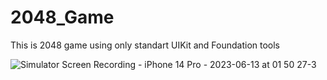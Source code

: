 # 2048_Game



This is 2048 game using only standart UIKit and Foundation tools


![Simulator Screen Recording - iPhone 14 Pro - 2023-06-13 at 01 50 27-3](https://github.com/Raw1aN/2048_Game/assets/80126271/39c6f0f1-fa5e-4861-a559-686ed926091a)
